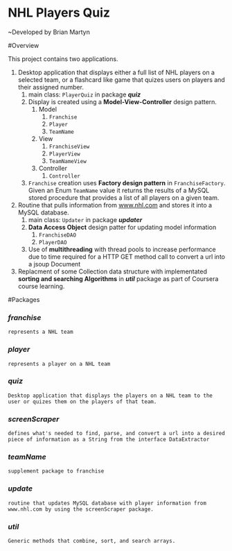 NHL Players Quiz
==============
~Developed by Brian Martyn


#Overview

This project contains two applications.

1.  Desktop application that displays either a full list of NHL players on a selected team, or a flashcard like game that quizes users on players and their assigned number.
	1.  main class: `PlayerQuiz` in package **_quiz_**
	2.  Display is created using a **Model-View-Controller** design pattern.
		1.  Model
			1.  `Franchise`
			2.  `Player`
			3.  `TeamName`
		2.  View
			1.  `FranchiseView`
			2.  `PlayerView`
			3.  `TeamNameView`
		3.  Controller
			1.  `Controller`
	3.  `Franchise` creation uses **Factory design pattern** in `FranchiseFactory`.  Given an Enum `TeamName` value it returns the results of a MySQL stored procedure that provides a list of all players on a given team.
2.  Routine that pulls information from www.nhl.com and stores it into a MySQL database.
	1.  main class: `Updater` in package **_updater_**
	3.  **Data Access Object** design patter for updating model information
		1.  `FranchiseDAO`
		2.  `PlayerDAO`
	2.  Use of **multithreading** with thread pools to increase performance due to time required for a HTTP GET method call to convert a url into a jsoup Document
  3.  Replacment of some Collection data structure with implementated **sorting and searching Algorithms** in **_util_** package as part of Coursera course learning.


#Packages

###  **_franchise_**

    represents a NHL team


###  **_player_**

    represents a player on a NHL team


###  **_quiz_**

    Desktop application that displays the players on a NHL team to the user or quizes them on the players of that team.


###  **_screenScraper_**

    defines what's needed to find, parse, and convert a url into a desired piece of information as a String from the interface DataExtractor


###  **_teamName_**

    supplement package to franchise


###  **_update_**

    routine that updates MySQL database with player information from www.nhl.com by using the screenScraper package.


###  **_util_**

    Generic methods that combine, sort, and search arrays.

